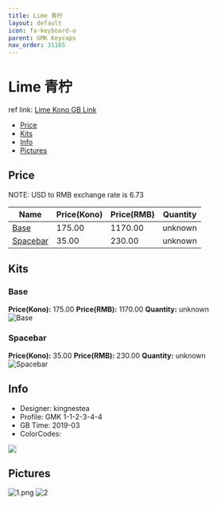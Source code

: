 ```yaml
---
title: Lime 青柠
layout: default
icon: fa-keyboard-o
parent: GMK Keycaps
nav_order: 31165
---
```


# Lime 青柠

ref link: [Lime Kono GB Link](https://kono.store/collections/new/products/gmk-lime-keycap-set)

* [Price](#price)
* [Kits](#kits)
* [Info](#info)
* [Pictures](#pictures)


## Price  
NOTE: USD to RMB exchange rate is 6.73

| Name          | Price(Kono)    |  Price(RMB) | Quantity |
| ------------- | ------------ |  ---------- | -------- |
|[Base](#base)|175.00|1170.00|unknown|
|[Spacebar](#spacebar)|35.00|230.00|unknown|


## Kits
### Base
**Price(Kono):** 175.00    **Price(RMB):** 1170.00    **Quantity:** unknown  
<img src="{{ 'assets/images/gmk-keycaps/lime/kits_pics/base.png' | relative_url }}" alt="Base" class="image featured">

### Spacebar
**Price(Kono):** 35.00    **Price(RMB):** 230.00    **Quantity:** unknown  
<img src="{{ 'assets/images/gmk-keycaps/lime/kits_pics/spacebars.png' | relative_url }}" alt="Spacebar" class="image featured">


## Info
* Designer: kingnestea
* Profile: GMK 1-1-2-3-4-4
* GB Time: 2019-03
* ColorCodes:  
<img src="{{ 'assets/images/gmk-keycaps/lime/color.png' | relative_url }}" atl="color" class="image featured">


## Pictures
<img src="{{ 'assets/images/gmk-keycaps/lime/rendering_pics/1.png' | relative_url }}" alt="1.png" class="image featured">
<img src="{{ 'assets/images/gmk-keycaps/lime/rendering_pics/2.jpg' | relative_url }}" alt="2" class="image featured">
